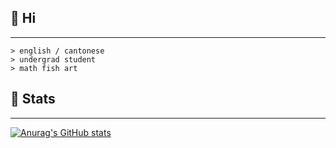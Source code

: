 ## 🌹 Hi

---

```
> english / cantonese
> undergrad student
> math fish art
```

## 📓 Stats
---
[![Anurag's GitHub stats](https://github-readme-stats.vercel.app/api?username=serenntea&show_icons=true&theme=blue_navy)](https://github.com/anuraghazra/github-readme-stats)

